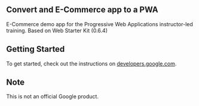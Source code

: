 ## Convert and E-Commerce app to a PWA

E-Commerce demo app for the Progressive Web Applications instructor-led
training. Based on Web Starter Kit (0.6.4)

## Getting Started

To get started, check out the instructions on
[developers.google.com](https://developers.google.com/web/ilt/pwa/challenge-convert-an-e-commerce-site-to-a-pwa).

## Note

This is not an official Google product.
